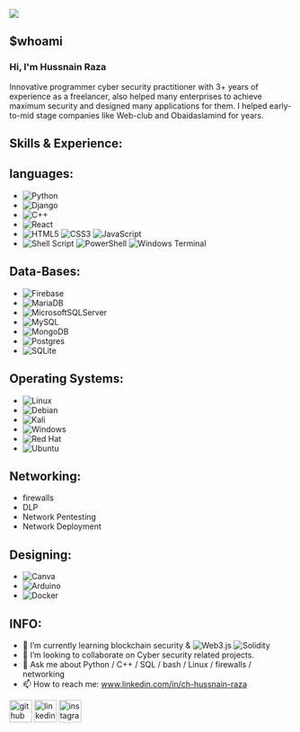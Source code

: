 ![](https://media-exp1.licdn.com/dms/image/C4D16AQGQ9I2Xp3yTdw/profile-displaybackgroundimage-shrink_350_1400/0/1659974422608?e=1669852800&v=beta&t=87eun8dwUQhtpFAbhf5rjI99OWReLALj_IbAgKdAcdY)
## $whoami
### Hi, I'm Hussnain Raza
Innovative programmer cyber security practitioner with 3+ years of experience as a freelancer, also helped many enterprises to achieve maximum security and designed many applications for them. I helped early-to-mid stage companies like Web-club and Obaidaslamind for years.

## Skills & Experience:
## languages:
 - ![Python](https://img.shields.io/badge/python-3670A0?style=for-the-badge&logo=python&logoColor=ffdd54)
 - ![Django](https://img.shields.io/badge/django-%23092E20.svg?style=for-the-badge&logo=django&logoColor=white)
 - ![C++](https://img.shields.io/badge/c++-%2300599C.svg?style=for-the-badge&logo=c%2B%2B&logoColor=white)
 - ![React](https://img.shields.io/badge/react-%2320232a.svg?style=for-the-badge&logo=react&logoColor=%2361DAFB)
 - ![HTML5](https://img.shields.io/badge/html5-%23E34F26.svg?style=for-the-badge&logo=html5&logoColor=white) ![CSS3](https://img.shields.io/badge/css3-%231572B6.svg?style=for-the-badge&logo=css3&logoColor=white) ![JavaScript](https://img.shields.io/badge/javascript-%23323330.svg?style=for-the-badge&logo=javascript&logoColor=%23F7DF1E)
 -  ![Shell Script](https://img.shields.io/badge/shell_script-%23121011.svg?style=for-the-badge&logo=gnu-bash&logoColor=white) ![PowerShell](https://img.shields.io/badge/PowerShell-%235391FE.svg?style=for-the-badge&logo=powershell&logoColor=white) ![Windows Terminal](https://img.shields.io/badge/Windows%20Terminal-%234D4D4D.svg?style=for-the-badge&logo=windows-terminal&logoColor=white)
 ## Data-Bases:
 -  ![Firebase](https://img.shields.io/badge/Firebase-039BE5?style=for-the-badge&logo=Firebase&logoColor=white)
 -  ![MariaDB](https://img.shields.io/badge/MariaDB-003545?style=for-the-badge&logo=mariadb&logoColor=white)
 -  ![MicrosoftSQLServer](https://img.shields.io/badge/Microsoft%20SQL%20Sever-CC2927?style=for-the-badge&logo=microsoft%20sql%20server&logoColor=white)
 -  ![MySQL](https://img.shields.io/badge/mysql-%2300f.svg?style=for-the-badge&logo=mysql&logoColor=white)
 -  ![MongoDB](https://img.shields.io/badge/MongoDB-%234ea94b.svg?style=for-the-badge&logo=mongodb&logoColor=white)
 -  ![Postgres](https://img.shields.io/badge/postgres-%23316192.svg?style=for-the-badge&logo=postgresql&logoColor=white)
 -  ![SQLite](https://img.shields.io/badge/sqlite-%2307405e.svg?style=for-the-badge&logo=sqlite&logoColor=white)
 ## Operating Systems:
 -  ![Linux](https://img.shields.io/badge/Linux-FCC624?style=for-the-badge&logo=linux&logoColor=black)
 -  ![Debian](https://img.shields.io/badge/Debian-D70A53?style=for-the-badge&logo=debian&logoColor=white)
 -  ![Kali](https://img.shields.io/badge/Kali-268BEE?style=for-the-badge&logo=kalilinux&logoColor=white)
 -  ![Windows](https://img.shields.io/badge/Windows-0078D6?style=for-the-badge&logo=windows&logoColor=white)
 -  ![Red Hat](https://img.shields.io/badge/Red%20Hat-EE0000?style=for-the-badge&logo=redhat&logoColor=white)
 -  ![Ubuntu](https://img.shields.io/badge/Ubuntu-E95420?style=for-the-badge&logo=ubuntu&logoColor=white)
 ## Networking:
 -  firewalls 
 -  DLP
 -  Network Pentesting
 -  Network Deployment
 ## Designing:
 -  ![Canva](https://img.shields.io/badge/Canva-%2300C4CC.svg?style=for-the-badge&logo=Canva&logoColor=white)
 -  ![Arduino](https://img.shields.io/badge/-Arduino-00979D?style=for-the-badge&logo=Arduino&logoColor=white)
 -  ![Docker](https://img.shields.io/badge/docker-%230db7ed.svg?style=for-the-badge&logo=docker&logoColor=white)
## INFO:
- 🌱 I’m currently learning blockchain security & ![Web3.js](https://img.shields.io/badge/web3.js-F16822?style=for-the-badge&logo=web3.js&logoColor=white) ![Solidity](https://img.shields.io/badge/Solidity-%23363636.svg?style=for-the-badge&logo=solidity&logoColor=white) 
- 👯 I’m looking to collaborate on Cyber security related projects. 
- 💬 Ask me about Python / C++ / SQL / bash / Linux / firewalls / networking  
- 📫 How to reach me: www.linkedin.com/in/ch-hussnain-raza 


[<img src='https://cdn.jsdelivr.net/npm/simple-icons@3.0.1/icons/github.svg' alt='github' height='40'>](https://github.com/Zwitter-0)  [<img src='https://cdn.jsdelivr.net/npm/simple-icons@3.0.1/icons/linkedin.svg' alt='linkedin' height='40'>](https://www.linkedin.com/in/www.linkedin.com/in/ch-hussnain-raza/)  [<img src='https://cdn.jsdelivr.net/npm/simple-icons@3.0.1/icons/instagram.svg' alt='instagram' height='40'>](https://www.instagram.com/i.hussnainch/)  


